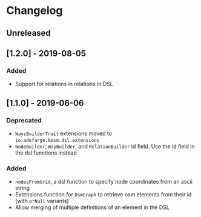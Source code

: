 # Changelog

## Unreleased

## [1.2.0] - 2019-08-05
### Added
- Support for relations in relations in DSL

## [1.1.0] - 2019-06-06
### Deprecated
- `WaysBuilderTrait` extensions moved to `io.adefarge.kosm.dsl.extensions`
- `NodeBuilder`, `WayBuilder`, and `RelationBuilder` id field.
  Use the id field in the dsl functions instead

### Added
- `nodesFromGrid`, a dsl function to specify node coordinates from an ascii string
- Extensions function for `OsmGraph` to retrieve osm elements from their id (with `orNull` variants)
- Allow merging of multiple definitions of an element in the DSL
